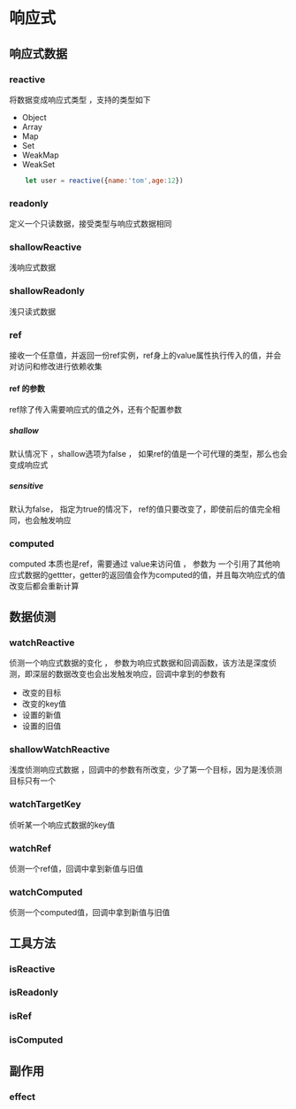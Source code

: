 # 响应式

## 响应式数据

### reactive

将数据变成响应式类型 ，支持的类型如下

- Object
- Array
- Map
- Set
- WeakMap
- WeakSet

```js
	let user = reactive({name:'tom',age:12})
```

### readonly

定义一个只读数据，接受类型与响应式数据相同

### shallowReactive

浅响应式数据

### shallowReadonly

浅只读式数据

### ref

接收一个任意值，并返回一份ref实例，ref身上的value属性执行传入的值，并会对访问和修改进行依赖收集

#### ref 的参数

ref除了传入需要响应式的值之外，还有个配置参数

##### shallow

默认情况下 ，shallow选项为false ， 如果ref的值是一个可代理的类型，那么也会变成响应式

##### sensitive

默认为false， 指定为true的情况下， ref的值只要改变了，即使前后的值完全相同，也会触发响应

### computed

computed 本质也是ref，需要通过 value来访问值 ， 参数为 一个引用了其他响应式数据的gettter，getter的返回值会作为computed的值，并且每次响应式的值改变后都会重新计算

## 数据侦测

### watchReactive

侦测一个响应式数据的变化 ， 参数为响应式数据和回调函数，该方法是深度侦测，即深层的数据改变也会出发触发响应，回调中拿到的参数有 

- 改变的目标
- 改变的key值
- 设置的新值
- 设置的旧值


### shallowWatchReactive

浅度侦测响应式数据 ，回调中的参数有所改变，少了第一个目标，因为是浅侦测目标只有一个


### watchTargetKey

侦听某一个响应式数据的key值

### watchRef

侦测一个ref值，回调中拿到新值与旧值

### watchComputed

侦测一个computed值，回调中拿到新值与旧值

## 工具方法

### isReactive

### isReadonly

### isRef

### isComputed

## 副作用

### effect 